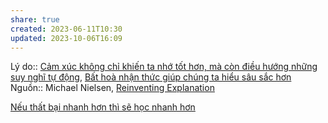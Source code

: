 ```yaml
---
share: true
created: 2023-06-11T10:30
updated: 2023-10-06T16:09
---
```

Lý do:: [Cảm xúc không chỉ khiến ta nhớ tốt hơn, mà còn điều hướng những suy nghĩ tự động](./C%E1%BA%A3m%20x%C3%BAc%20kh%C3%B4ng%20ch%E1%BB%89%20khi%E1%BA%BFn%20ta%20nh%E1%BB%9B%20t%E1%BB%91t%20h%C6%A1n,%20m%C3%A0%20c%C3%B2n%20%C4%91i%E1%BB%81u%20h%C6%B0%E1%BB%9Bng%20nh%E1%BB%AFng%20suy%20ngh%C4%A9%20t%E1%BB%B1%20%C4%91%E1%BB%99ng.md), [Bất hoà nhận thức giúp chúng ta hiểu sâu sắc hơn](./B%E1%BA%A5t%20ho%C3%A0%20nh%E1%BA%ADn%20th%E1%BB%A9c%20gi%C3%BAp%20ch%C3%BAng%20ta%20hi%E1%BB%83u%20s%C3%A2u%20s%E1%BA%AFc%20h%C6%A1n.md)
Nguồn:: Michael Nielsen, [Reinventing Explanation](https://michaelnielsen.org/reinventing_explanation/index.html)

[Nếu thất bại nhanh hơn thì sẽ học nhanh hơn](../../../Qu%E1%BA%A3n%20l%C3%BD%20d%E1%BB%B1%20%C3%A1n,%20ph%C3%A1t%20tri%E1%BB%83n%20s%E1%BA%A3n%20ph%E1%BA%A9m,%20x%C3%A2y%20d%E1%BB%B1ng%20t%E1%BB%95%20ch%E1%BB%A9c/X%C3%A2y%20d%E1%BB%B1ng,%20qu%E1%BA%A3n%20l%C3%BD%20nh%C3%B3m/N%E1%BA%BFu%20th%E1%BA%A5t%20b%E1%BA%A1i%20nhanh%20h%C6%A1n%20th%C3%AC%20s%E1%BA%BD%20h%E1%BB%8Dc%20nhanh%20h%C6%A1n.md)
